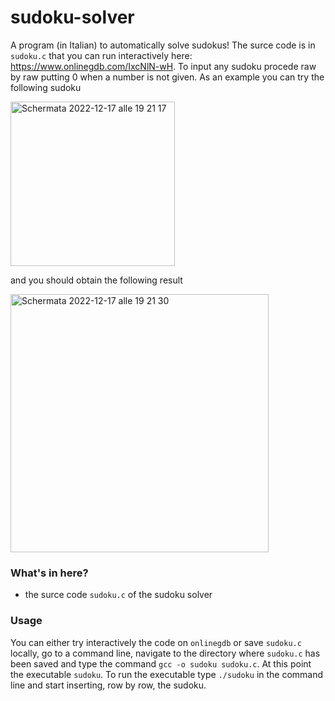 # sudoku-solver

A program (in Italian) to automatically solve sudokus! The surce code is in `sudoku.c` that you can run interactively here: https://www.onlinegdb.com/IxcNlN-wH. To input any sudoku procede raw by raw putting 0 when a number is not given. As an example you can try the following sudoku 

<img width="263" alt="Schermata 2022-12-17 alle 19 21 17" src="https://user-images.githubusercontent.com/91341004/208255944-74af75cc-2b8a-4b0e-96b0-8270608110c7.png">

and you should obtain the following result

<img width="413" alt="Schermata 2022-12-17 alle 19 21 30" src="https://user-images.githubusercontent.com/91341004/208255956-fbb786e1-ad76-48a4-a424-f95549639509.png">

### What's in here?
- the surce code `sudoku.c` of the sudoku solver

### Usage
You can either try interactively the code on `onlinegdb` or save `sudoku.c` locally, go to a command line, navigate to the directory where `sudoku.c` has been saved and type the command `gcc -o sudoku sudoku.c`. At this point the executable `sudoku`. To run the executable type `./sudoku` in the command line and start inserting, row by row, the sudoku.
